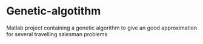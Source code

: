 # Genetic-algotithm

Matlab project containing a genetic algorithm to give an good approximation for several travelling salesman problems
